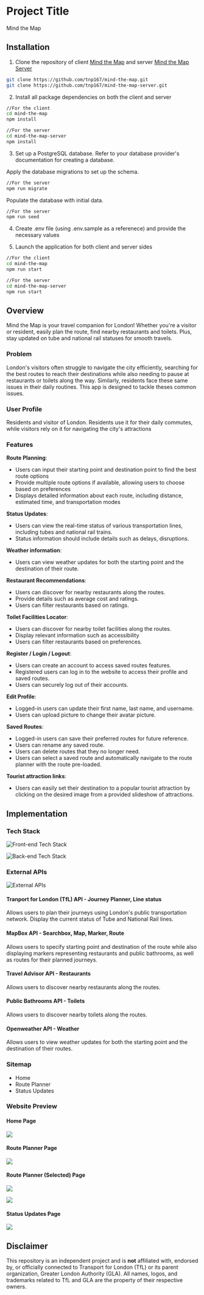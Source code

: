 # Project Title

Mind the Map

## Installation

1. Clone the repository of client [Mind the Map](https://github.com/tnp167/mind-the-map) and server [Mind the Map Server](https://github.com/tnp167/mind-the-map-server)

```bash
git clone https://github.com/tnp167/mind-the-map.git
git clone https://github.com/tnp167/mind-the-map-server.git
```

2. Install all package dependencies on both the client and server

```bash
//For the client
cd mind-the-map
npm install
```

```bash
//For the server
cd mind-the-map-server
npm install
```

3. Set up a PostgreSQL database. Refer to your database provider's documentation for creating a database.

Apply the database migrations to set up the schema.

```bash
//For the server
npm run migrate
```

Populate the database with initial data.

```bash
//For the server
npm run seed
```

4. Create .env file (using .env.sample as a referenece) and provide the necessary values

5. Launch the application for both client and server sides

```bash
//For the client
cd mind-the-map
npm run start
```

```bash
//For the server
cd mind-the-map-server
npm run start
```

## Overview

Mind the Map is your travel companion for London! Whether you're a visitor or resident, easily plan the route, find nearby restaurants and toilets. Plus, stay updated on tube and national rail statuses for smooth travels.

### Problem

London's visitors often struggle to navigate the city efficiently, searching for the best routes to reach their destinations while also needing to pause at restaurants or toilets along the way. Similarly, residents face these same issues in their daily routines. This app is designed to tackle theses common issues.

### User Profile

Residents and visitor of London. Residents use it for their daily commutes, while visitors rely on it for navigating the city's attractions

### Features

**Route Planning**:

- Users can input their starting point and destination point to find the best route options
- Provide multiple route options if available, allowing users to choose based on preferences
- Displays detailed information about each route, including distance, estimated time, and transportation modes

**Status Updates**:

- Users can view the real-time status of various transportation lines, including tubes and national rail trains.
- Status information should include details such as delays, disruptions.

**Weather information**:

- Users can view weather updates for both the starting point and the destination of their route.

**Restaurant Recommendations**:

- Users can discover for nearby restaurants along the routes.
- Provide details such as average cost and ratings.
- Users can filter restaurants based on ratings.

**Toilet Facilities Locator**:

- Users can discover for nearby toilet facilities along the routes.
- Display relevant information such as accessibility
- Users can filter restaurants based on preferences.

**Register / Login / Logout**:

- Users can create an account to access saved routes features.
- Registered users can log in to the website to access their profile and saved routes.
- Users can securely log out of their accounts.

**Edit Profile**:

- Logged-in users can update their first name, last name, and username.
- Users can upload picture to change their avatar picture.

**Saved Routes**:

- Logged-in users can save their preferred routes for future reference.
- Users can rename any saved route.
- Users can delete routes that they no longer need.
- Users can select a saved route and automatically navigate to the route planner with the route pre-loaded.

**Tourist attraction links**:

- Users can easily set their destination to a popular tourist attraction by clicking on the desired image from a provided slideshow of attractions.

## Implementation

### Tech Stack

![Front-end Tech Stack](https://github-readme-tech-stack.vercel.app/api/cards?title=Front-end+Tech+Stack&align=center&titleAlign=center&lineCount=2&width=600&line1=react%2Creact.js%2C61DAFB%3Breactrouter%2Creact+router%2CCA4245%3Bsass%2Csass%2CCC6699%3B&line2=framer%2Cframer+motion%2C0055FF%3Baxios%2Caxios%2C5A29E4%3Bmui%2Cmaterial+ui%2C007FFF%3B)

![Back-end Tech Stack](https://github-readme-tech-stack.vercel.app/api/cards?title=Back-end+Tech+Stack&align=center&titleAlign=center&lineCount=2&width=600&line1=nodedotjs%2Cnode.js%2C5FA04E%3Bexpress%2Cexpress%2C000000%3Bknexdotjs%2Cknex.js%2CD26B38%3B&line2=postgresql%2Cpostgresql%2C4169E1%3Bjest%2Cjest%2CC21325%3Bjsonwebtokens%2Cjwt%2Cffffff%3Bamazons3%2Camazon+s3%2C569A31%3B)

### External APIs

![External APIs](https://github-readme-tech-stack.vercel.app/api/cards?title=External+APIs&align=center&titleAlign=center&lineCount=2&width=600&line1=transportforlondon%2Ctransport+for+london%2C113B92%3Bopenweather%2Copenweather%2Cff5f00%3B&line2=mapbox%2Cmapbox%2Cffffff%3Brapid%2Ctravel+advisor%2C0055DA%3Brapid%2Cpublic+bathrooms%2C0055DA%3B)

#### Tranport for London (TfL) API - Journey Planner, Line status

Allows users to plan their journeys using London's public transportation network.
Display the current status of Tube and National Rail lines.

#### MapBox API - Searchbox, Map, Marker, Route

Allows users to specify starting point and destination of the route while also displaying markers representing restaurants and public bathrooms, as well as routes for their planned journeys.

#### Travel Advisor API - Restaurants

Allows users to discover nearby restaurants along the routes.

#### Public Bathrooms API - Toilets

Allows users to discover nearby toilets along the routes.

#### Openweather API - Weather

Allows users to view weather updates for both the starting point and the destination of their routes.

### Sitemap

- Home
- Route Planner
- Status Updates

### Website Preview

#### Home Page

![](./src/assets/mockups/home.png)

#### Route Planner Page

![](./src/assets/mockups/route-planner.png)

#### Route Planner (Selected) Page

![](./src/assets/mockups/route-planner-selected.png)

![](./src/assets/mockups/route-planner-selected-2.png)

#### Status Updates Page

![](./src/assets/mockups/status.png)

## Disclaimer

This repository is an independent project and is **not** affiliated with, endorsed by, or officially connected to Transport for London (TfL) or its parent organization, Greater London Authority (GLA). All names, logos, and trademarks related to TfL and GLA are the property of their respective owners.
